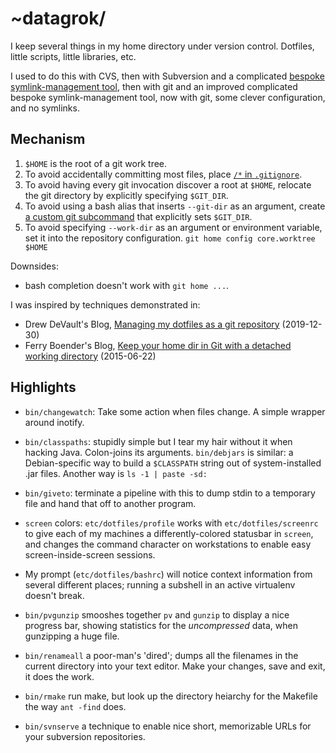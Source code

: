 # ~datagrok/

I keep several things in my home directory under version control.
Dotfiles, little scripts, little libraries, etc.

I used to do this with CVS,
then with Subversion and a complicated [bespoke symlink-management tool](https://github.com/datagrok/home/blob/66d9758bc9745c3c69130c198ab868a7df5419f6/bin/update-dotfiles-svn),
then with git and an improved complicated bespoke symlink-management tool,
now with git, some clever configuration, and no symlinks.

## Mechanism

1. `$HOME` is the root of a git work tree.
2. To avoid accidentally committing most files, place [`/*` in `.gitignore`](https://github.com/datagrok/home/blob/master/.gitignore#L10). 
3. To avoid having every git invocation discover a root at `$HOME`, relocate the git directory by explicitly specifying `$GIT_DIR`.
4. To avoid using a bash alias that inserts `--git-dir` as an argument, create [a custom git subcommand](https://github.com/datagrok/home/blob/master/bin/git-home) that explicitly sets `$GIT_DIR`.
5. To avoid specifying `--work-dir` as an argument or environment variable, set it into the repository configuration.
   `git home config core.worktree $HOME`

Downsides:

- bash completion doesn't work with `git home ...`.

I was inspired by techniques demonstrated in:

- Drew DeVault's Blog, [Managing my dotfiles as a git repository][1] (2019-12-30)
- Ferry Boender's Blog, [Keep your home dir in Git with a detached working directory][2] (2015-06-22)

[1]: https://drewdevault.com/2019/12/30/dotfiles.html
[2]: https://www.electricmonk.nl/log/2015/06/22/keep-your-home-dir-in-git-with-a-detached-working-directory/

## Highlights

- `bin/changewatch`: Take some action when files change. A simple wrapper around inotify.

- `bin/classpaths`: stupidly simple but I tear my hair without it when hacking Java. Colon-joins its arguments. `bin/debjars` is similar: a Debian-specific way to build a `$CLASSPATH` string out of system-installed .jar files. Another way is `ls -1 | paste -sd:`

- `bin/giveto`: terminate a pipeline with this to dump stdin to a temporary file and hand that off to another program.

- `screen` colors: `etc/dotfiles/profile` works with `etc/dotfiles/screenrc` to give each of my machines a differently-colored statusbar in `screen`, and changes the command character on workstations to enable easy screen-inside-screen sessions.

- My prompt (`etc/dotfiles/bashrc`) will notice context information from several different places; running a subshell in an active virtualenv doesn't break.

- `bin/pvgunzip` smooshes together `pv` and `gunzip` to display a nice progress bar, showing statistics for the *uncompressed* data, when gunzipping a huge file.

- `bin/renameall` a poor-man's 'dired'; dumps all the filenames in the current directory into your text editor. Make your changes, save and exit, it does the work.

- `bin/rmake` run make, but look up the directory heiarchy for the Makefile the way `ant -find` does.

- `bin/svnserve` a technique to enable nice short, memorizable URLs for your subversion repositories.
